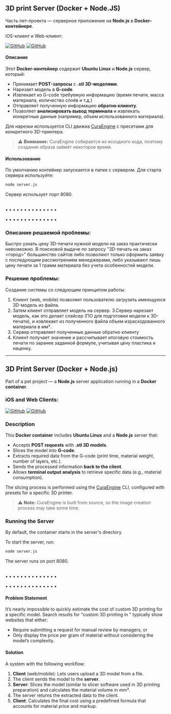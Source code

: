 ## 3D print Server (Docker + Node.JS)

Часть пет-проекта — серверное приложение на **Node.js** в **Docker-контейнере**.

iOS-клиент и Web-клиент:

[![GitHub](https://img.shields.io/badge/GitHub-3d_print_client_(iOS)-blue?logo=github)](https://github.com/rnaythe4th/3d-print-client-ios)
[![GitHub](https://img.shields.io/badge/GitHub-3d_print_site_(React)-blue?logo=github)](https://github.com/rnaythe4th/3d-print-site-react)


#### Описание
Этот **Docker-контейнер** содержит **Ubuntu Linux** и **Node.js** сервер, который:
- Принимает **POST-запросы** с **.stl 3D-моделями**.
- Нарезает модель в **G-code**.
- Извлекает из G-code требуемую информацию (время печати, масса материала, количество слоёв и т.д.)
- Отправляет полученную информацию **обратно клиенту**.
- Позволяет **анализировать вывод терминала** и извлекать конкретные данные (например, объем использованного материала).

Для нарезки используется CLI движка [CuraEngine](https://github.com/Ultimaker/CuraEngine) с пресетами для конкретного 3D-принтера. 

> ⚠ **Внимание:** CuraEngine собирается из исходного кода, поэтому создание образа займёт некоторое время.

#### Использование
По умолчанию контейнер запускается в папке с сервером. Для старта сервера используйте:

```sh
node server.js
```

Сервер использует порт 8080.

<br>
• • • • • • • • • • • • • •

• • • • • • • • • • • • • •



### Описание решаемой проблемы:
Быстро узнать цену 3D-печати нужной модели на заказ практически невозможно. В поисковой выдаче по запросу "3D-печать на заказ <город>" большинство сайтов либо позволяют только оформить заявку с последующим рассмотрением менеджерами, либо указывают лишь цену печати за 1 грамм материала без учета особенностей модели.
### Решение проблемы:
Создание системы со следующим принципом работы:<br>
1. Клиент (web, mobile) позволяет пользователю загрузить имеющуюся 3D-модель из файла.
2. Затем клиент отправляет модель на сервер.
3.Сервер нарезает модель, как это делает слайсер (ПО для подготовки модели к 3D-печати), и извлекает из полученного файла объем израсходованного материала в мм³.
4. Сервер отправляет полученные данные обратно клиенту
5. Клиент получает значение и рассчитывает итоговую стоимость печати по заранее заданной формуле, учитывая цену пластика и наценку.


---

## 3D Print Server (Docker + Node.js)

Part of a pet project — a **Node.js** server application running in a **Docker container**.

### iOS and Web Clients:

[![GitHub](https://img.shields.io/badge/GitHub-3D_Print_Client_(iOS)-blue?logo=github)](https://github.com/rnaythe4th/3d-print-client-ios)
[![GitHub](https://img.shields.io/badge/GitHub-3D_Print_Site_(React)-blue?logo=github)](https://github.com/rnaythe4th/3d-print-site-react)

### Description  
This **Docker container** includes **Ubuntu Linux** and a **Node.js** server that:  
- Accepts **POST requests** with **.stl 3D models**.  
- Slices the model into **G-code**.  
- Extracts required data from the G-code (print time, material weight, number of layers, etc.).  
- Sends the processed information **back to the client**.  
- Allows **terminal output analysis** to retrieve specific data (e.g., material consumption).  

The slicing process is performed using the [CuraEngine](https://github.com/Ultimaker/CuraEngine) CLI, configured with presets for a specific 3D printer.  

> ⚠ **Note:** CuraEngine is built from source, so the image creation process may take some time.

### Running the Server  
By default, the container starts in the server's directory.  

To start the server, run:
```sh
node server.js
```
The server runs on port 8080.


<br>
• • • • • • • • • • • • • •

• • • • • • • • • • • • • •


#### Problem Statement  
It’s nearly impossible to quickly estimate the cost of custom 3D printing for a specific model. Search results for "custom 3D printing in <city>" typically show websites that either:  
- Require submitting a request for manual review by managers, or  
- Only display the price per gram of material without considering the model’s complexity.  

#### Solution  

A system with the following workflow: 

1. **Client** (web/mobile): Lets users upload a 3D model from a file.  
2. The client sends the model to the **server**.  
3. **Server**: Slices the model (similar to slicer software used in 3D printing preparation) and calculates the material volume in mm³.  
4. The server returns the extracted data to the client.  
5. **Client**: Calculates the final cost using a predefined formula that accounts for material price and markup.  